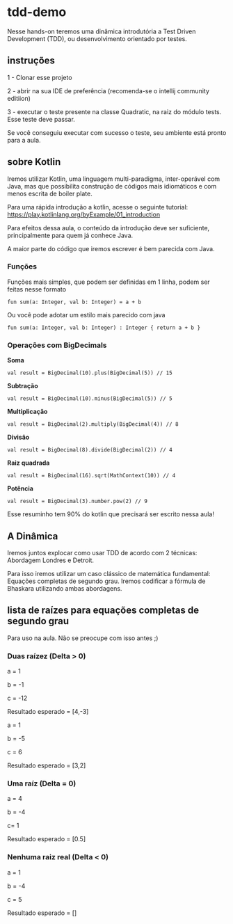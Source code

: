# tdd-demo

Nesse hands-on teremos uma dinâmica introdutória a Test Driven Development (TDD), ou desenvolvimento orientado por testes.

## instruções

1 - Clonar esse projeto

2 - abrir na sua IDE de preferência (recomenda-se o intellij community editiion)

3 - executar o teste presente na classe Quadratic, na raiz do módulo tests. Esse teste deve passar.

Se você conseguiu executar com sucesso o teste, seu ambiente está pronto para a aula.

## sobre Kotlin

Iremos utilizar Kotlin, uma linguagem multi-paradigma, inter-operável com Java, mas que possibilita construção de códigos mais idiomáticos e com menos escrita de boiler plate.

Para uma rápida introdução a kotlin, acesse o seguinte tutorial:
https://play.kotlinlang.org/byExample/01_introduction

Para efeitos dessa aula, o conteúdo da introdução deve ser suficiente, principalmente para quem já conhece Java.

A maior parte do código que iremos escrever é bem parecida com Java. 

### Funções

Funções mais simples, que podem ser definidas em 1 linha, podem ser feitas nesse formato

`fun sum(a: Integer, val b: Integer) = a + b`

Ou você pode adotar um estilo mais parecido com java

`fun sum(a: Integer, val b: Integer) : Integer {
    return a + b
}`

### Operações com BigDecimals

**Soma**

`val result = BigDecimal(10).plus(BigDecimal(5)) // 15`


**Subtração**

`val result = BigDecimal(10).minus(BigDecimal(5)) // 5`


**Multiplicação**

`val result = BigDecimal(2).multiply(BigDecimal(4)) // 8`


**Divisão**

`val result = BigDecimal(8).divide(BigDecimal(2)) // 4`


**Raiz quadrada**

`val result = BigDecimal(16).sqrt(MathContext(10)) // 4`


**Potência**

`val result = BigDecimal(3).number.pow(2) // 9`

Esse resuminho tem 90% do kotlin que precisará ser escrito nessa aula!


## A Dinâmica

Iremos juntos explocar como usar TDD de acordo com 2 técnicas: Abordagem Londres e Detroit.

Para isso iremos utilizar um caso clássico de matemática fundamental: Equações completas de segundo grau. Iremos codificar a fórmula de Bhaskara utilizando ambas abordagens.

## lista de raízes para equações completas de segundo grau

Para uso na aula. Não se preocupe com isso antes ;)

### Duas raízez (Delta > 0)

a = 1

b = -1

c = -12

Resultado esperado = [4,-3]

a = 1

b = -5

c = 6

Resultado esperado = [3,2]

### Uma raíz (Delta = 0)

a = 4

b = -4

c= 1

Resultado esperado = [0.5]


### Nenhuma raiz real (Delta < 0)
a = 1

b = -4

c = 5

Resultado esperado = []
